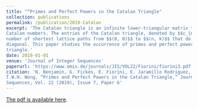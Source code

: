 ```yaml
---
title: "“Primes and Perfect Powers in the Catalan Triangle"
collection: publications
permalink: /publication/2019-Catalan
excerpt: 'The Catalan triangle is an infinite lower-triangular matrix that generalizes the
Catalan numbers. The entries of the Catalan triangle, denoted by $$c_{n,k}$$, count the
number of shortest lattice paths from $$(0, 0)$$ to $$(n, k)$$ that do not go above the main
diagonal. This paper studies the occurrence of primes and perfect powers in the Catalan
triangle.'
date: 2019-01-01
venue: 'Journal of Integer Sequences'
paperurl: 'https://www.emis.de/journals/JIS/VOL22/Fiorini/fiorini3.pdf'
citation: 'N. Benjamin, G. Fickes, E. Fiorini, E. Jaramillo Rodriguez, E. Jovinelly, and
T.W.H. Wong, “Primes and Perfect Powers in the Catalan Triangle,” Journal of Integer
Sequences, Vol. 22 (2019), Issue 7, Paper 6'
---
```


[The pdf is available here](https://www.emis.de/journals/JIS/VOL22/Fiorini/fiorini3.pdf).
